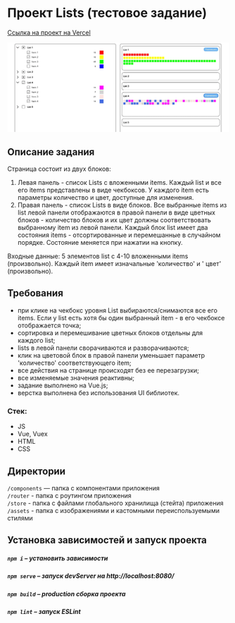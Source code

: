# Проект Lists (тестовое задание)

[Ссылка на проект на Vercel](https://lists-plum.vercel.app/#/)  

<img src="./public/promo.webp" alt="promo_img" />

## Описание задания

Страница состоит из двух блоков:

1. Левая панель - список Lists с вложенными items. Каждый list и все его items представлены в виде чекбоксов.
   У каждого item есть параметры количество и цвет, доступные для изменения.  
2. Правая панель - список Lists в виде блоков. Все выбранные items из list левой панели отображаются в правой панели в
   виде цветных блоков - количество блоков и их цвет должны соответствовать выбранному item из левой панели. Каждый блок
   list имеет два состояния items - отсортированные и перемешанные в случайном порядке. Состояние меняется при нажатии
   на кнопку.

Входные данные: 5 элементов list с 4-10 вложенными items (произвольно). Каждый item имеет изначальные 'количество' и '
цвет' (произвольно).

## Требования

- при клике на чекбокс уровня List выбираются/снимаются все его items. Если у list есть хотя бы один выбранный item - в
  его чекбоксе отображается точка;
- сортировка и перемешивание цветных блоков отдельны для каждого list;
- lists в левой панели сворачиваются и разворачиваются;
- клик на цветовой блок в правой панели уменьшает параметр 'количество' соответствующего item;  
- все действия на странице происходят без ее перезагрузки;
- все изменяемые значения реактивны;
- задание выполнено на Vue.js;
- верстка выполнена без использования UI библиотек.  

### Стек:

* JS
* Vue, Vuex
* HTML
* CSS

## Директории

`/components` — папка с компонентами приложения  
`/router` - папка с роутингом приложения  
`/store` - папка с файлами глобального хранилища (стейта) приложения  
`/assets` - папка с изображениями и кастомными переиспользуемыми стилями

## Установка зависимостей и запуск проекта

##### `npm i` – установить зависимости

##### `npm serve` – запуск devServer на http://localhost:8080/

##### `npm build` – production сборка проекта

##### `npm lint` – запуск ESLint
